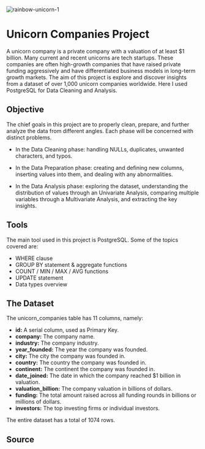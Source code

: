 ![rainbow-unicorn-1](https://user-images.githubusercontent.com/69180967/206931829-f0c3919b-ab90-4116-ae29-8e357ca1a6e6.jpg)

# Unicorn Companies Project

A unicorn company is a private company with a valuation of at least $1 billion. Many current and recent unicorns are tech startups. These companies are often high-growth companies that have raised private funding aggressively and have differentiated business models in long-term growth markets. The aim of this project is explore and discover insights from a dataset of over 1,000 unicorn companies worldwide. Here I used PostgreSQL for Data Cleaning and Analysis.

## Objective

The chief goals in this project are to properly clean, prepare, and further analyze the data from different angles. Each phase will be concerned with distinct problems.

- In the Data Cleaning phase: handling NULLs, duplicates, unwanted characters, and typos.

- In the Data Preparation phase: creating and defining new columns, inserting values into them, and dealing with any abnormalities.

- In the Data Analysis phase: exploring the dataset, understanding the distribution of values through an Univariate Analysis, comparing multiple variables through a Multivariate Analysis, and extracting the key insights.

## Tools

The main tool used in this project is PostgreSQL. Some of the topics covered are:
- WHERE clause
- GROUP BY statement & aggregate functions
- COUNT / MIN / MAX / AVG functions
- UPDATE statement
- Data types overview  

## The Dataset

The unicorn_companies table has 11 columns, namely:

- __id:__ A serial column, used as Primary Key.
- __company:__ The company name.
- __industry:__ The company industry.
- __year_founded:__ The year the company was founded.
- __city:__ The city the company was founded in.
- __country:__ The country the company was founded in.
- __continent:__ The continent the company was founded in.
- __date_joined:__ The date in which the company reached $1 billion in valuation.
- __valuation_billion:__ The company valuation in billions of dollars.
- __funding:__ The total amount raised across all funding rounds in billions or millions of dollars.
- __investors:__ The top investing firms or individual investors.

The entire dataset has a total of 1074 rows.

## Source
